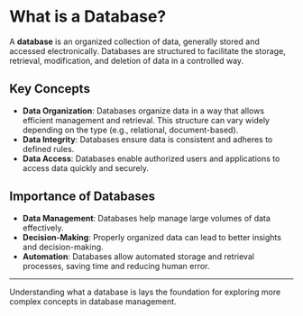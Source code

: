 # What is a Database?

A **database** is an organized collection of data, generally stored and accessed electronically. Databases are structured to facilitate the storage, retrieval, modification, and deletion of data in a controlled way.

## Key Concepts

- **Data Organization**: Databases organize data in a way that allows efficient management and retrieval. This structure can vary widely depending on the type (e.g., relational, document-based).
- **Data Integrity**: Databases ensure data is consistent and adheres to defined rules.
- **Data Access**: Databases enable authorized users and applications to access data quickly and securely.

## Importance of Databases

- **Data Management**: Databases help manage large volumes of data effectively.
- **Decision-Making**: Properly organized data can lead to better insights and decision-making.
- **Automation**: Databases allow automated storage and retrieval processes, saving time and reducing human error.

---

Understanding what a database is lays the foundation for exploring more complex concepts in database management.
